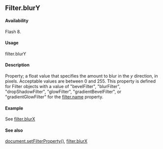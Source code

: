 ## Filter.blurY

#### Availability

Flash 8.

#### Usage

filter.blurY

#### Description

Property; a float value that specifies the amount to blur in the *y* direction, in pixels. Acceptable values are between 0 and 255. This property is defined for Filter objects with a value of "bevelFilter", "blurFilter", "dropShadowFilter", "glowFilter", "gradientBevelFilter", or "gradientGlowFilter" for the [filter.name](../Filter_object/filter13.md) property.

#### Example

See [filter.blurX](../Filter_object/filter1.md)

#### See also

[document.setFilterProperty()](../Document_object/docum520.md), [filter.blurX](../Filter_object/filter1.md)
